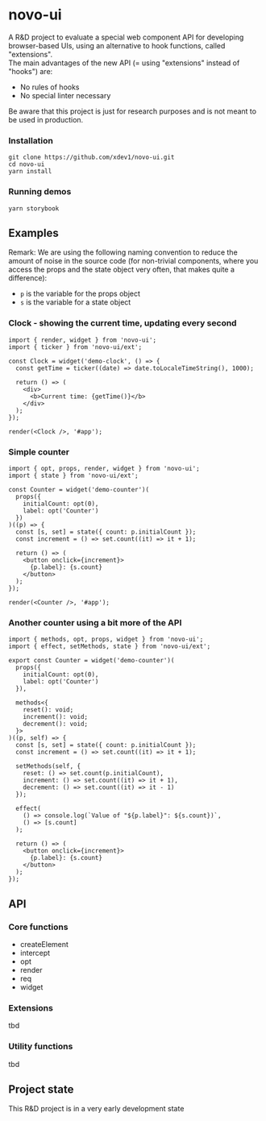 # novo-ui

A R&D project to evaluate a special web component API for developing browser-based UIs, using an alternative to hook functions, called "extensions".
<br />
The main advantages of the new API (= using "extensions" instead of "hooks") are:

- No rules of hooks
- No special linter necessary

Be aware that this project is just for research purposes and is not meant to be used in production.

### Installation

```
git clone https://github.com/xdev1/novo-ui.git
cd novo-ui
yarn install
```

### Running demos

```
yarn storybook
```

## Examples

Remark: We are using the following naming convention to
reduce the amount of noise in the source code (for non-trivial
components, where you access the props and the state object
very often, that makes quite a difference):

- `p` is the variable for the props object
- `s` is the variable for a state object

### Clock - showing the current time, updating every second

```tsx
import { render, widget } from 'novo-ui';
import { ticker } from 'novo-ui/ext';

const Clock = widget('demo-clock', () => {
  const getTime = ticker((date) => date.toLocaleTimeString(), 1000);

  return () => (
    <div>
      <b>Current time: {getTime()}</b>
    </div>
  );
});

render(<Clock />, '#app');
```

### Simple counter

```tsx
import { opt, props, render, widget } from 'novo-ui';
import { state } from 'novo-ui/ext';

const Counter = widget('demo-counter')(
  props({
    initialCount: opt(0),
    label: opt('Counter')
  })
)((p) => {
  const [s, set] = state({ count: p.initialCount });
  const increment = () => set.count((it) => it + 1);

  return () => (
    <button onclick={increment}>
      {p.label}: {s.count}
    </button>
  );
});

render(<Counter />, '#app');
```

### Another counter using a bit more of the API

```tsx
import { methods, opt, props, widget } from 'novo-ui';
import { effect, setMethods, state } from 'novo-ui/ext';

export const Counter = widget('demo-counter')(
  props({
    initialCount: opt(0),
    label: opt('Counter')
  }),

  methods<{
    reset(): void;
    increment(): void;
    decrement(): void;
  }>
)((p, self) => {
  const [s, set] = state({ count: p.initialCount });
  const increment = () => set.count((it) => it + 1);

  setMethods(self, {
    reset: () => set.count(p.initialCount),
    increment: () => set.count((it) => it + 1),
    decrement: () => set.count((it) => it - 1)
  });

  effect(
    () => console.log(`Value of "${p.label}": ${s.count})`,
    () => [s.count]
  );

  return () => (
    <button onclick={increment}>
      {p.label}: {s.count}
    </button>
  );
});
```

## API

### Core functions

- createElement
- intercept
- opt
- render
- req
- widget

### Extensions

tbd

### Utility functions

tbd

## Project state

This R&D project is in a very early development state
